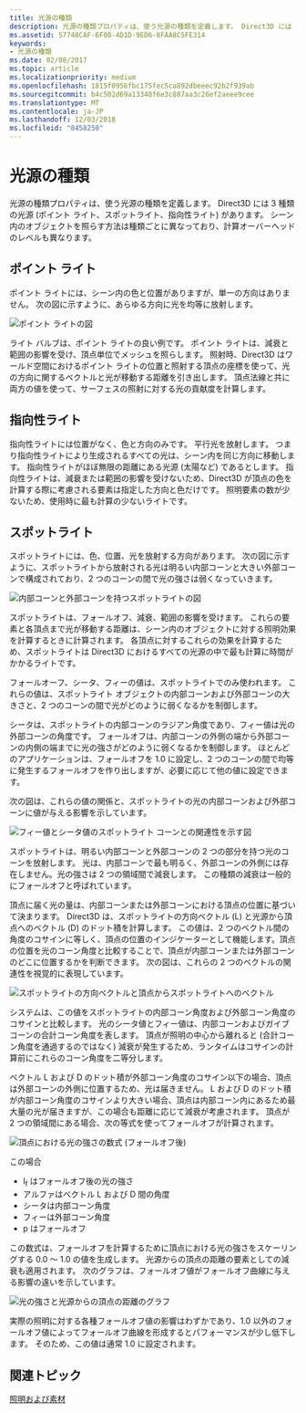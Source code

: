 ```yaml
---
title: 光源の種類
description: 光源の種類プロパティは、使う光源の種類を定義します。 Direct3D には 3 種類の光源 (ポイント ライト、スポットライト、指向性ライト) があります。
ms.assetid: 57748CAF-6F08-4D1D-9ED6-8FAA8C5FE314
keywords:
- 光源の種類
ms.date: 02/08/2017
ms.topic: article
ms.localizationpriority: medium
ms.openlocfilehash: 1815f0956fbc175fec5ca892dbeeec92b2f939ab
ms.sourcegitcommit: b4c502d69a13340f6e3c887aa3c26ef2aeee9cee
ms.translationtype: MT
ms.contentlocale: ja-JP
ms.lasthandoff: 12/03/2018
ms.locfileid: "8458250"
---
```

# <a name="light-types"></a>光源の種類


光源の種類プロパティは、使う光源の種類を定義します。 Direct3D には 3 種類の光源 (ポイント ライト、スポットライト、指向性ライト) があります。 シーン内のオブジェクトを照らす方法は種類ごとに異なっており、計算オーバーヘッドのレベルも異なります。

## <a name="span-idpointlightspanspan-idpointlightspanspan-idpointlightspanpoint-light"></a><span id="Point_Light"></span><span id="point_light"></span><span id="POINT_LIGHT"></span>ポイント ライト


ポイント ライトには、シーン内の色と位置がありますが、単一の方向はありません。 次の図に示すように、あらゆる方向に光を均等に放射します。

![ポイント ライトの図](images/ptlight.png)

ライト バルブは、ポイント ライトの良い例です。 ポイント ライトは、減衰と範囲の影響を受け、頂点単位でメッシュを照らします。 照射時、Direct3D はワールド空間におけるポイント ライトの位置と照射する頂点の座標を使って、光の方向に関するベクトルと光が移動する距離を引き出します。 頂点法線と共に両方の値を使って、サーフェスの照射に対する光の貢献度を計算します。

## <a name="span-iddirectionallightspanspan-iddirectionallightspanspan-iddirectionallightspandirectional-light"></a><span id="Directional_Light"></span><span id="directional_light"></span><span id="DIRECTIONAL_LIGHT"></span>指向性ライト


指向性ライトには位置がなく、色と方向のみです。 平行光を放射します。 つまり指向性ライトにより生成されるすべての光は、シーン内を同じ方向に移動します。 指向性ライトがほぼ無限の距離にある光源 (太陽など) であるとします。 指向性ライトは、減衰または範囲の影響を受けないため、Direct3D が頂点の色を計算する際に考慮される要素は指定した方向と色だけです。 照明要素の数が少ないため、使用時に最も計算の少ないライトです。

## <a name="span-idspotlightspanspan-idspotlightspanspan-idspotlightspanspotlight"></a><span id="SpotLight"></span><span id="spotlight"></span><span id="SPOTLIGHT"></span>スポットライト


スポットライトには、色、位置、光を放射する方向があります。 次の図に示すように、スポットライトから放射される光は明るい内部コーンと大きい外部コーンで構成されており、2 つのコーンの間で光の強さは弱くなっていきます。

![内部コーンと外部コーンを持つスポットライトの図](images/spotlt.png)

スポットライトは、フォールオフ、減衰、範囲の影響を受けます。 これらの要素と各頂点まで光が移動する距離は、シーン内のオブジェクトに対する照明効果を計算するときに計算されます。 各頂点に対するこれらの効果を計算するため、スポットライトは Direct3D におけるすべての光源の中で最も計算に時間がかかるライトです。

フォールオーフ、シータ、フィーの値は、スポットライトでのみ使われます。 これらの値は、スポットライト オブジェクトの内部コーンおよび外部コーンの大きさと、2 つのコーンの間で光がどのように弱くなるかを制御します。

シータは、スポットライトの内部コーンのラジアン角度であり、フィー値は光の外部コーンの角度です。 フォールオフは、内部コーンの外側の端から外部コーンの内側の端までに光の強さがどのように弱くなるかを制御します。 ほとんどのアプリケーションは、フォールオフを 1.0 に設定し、2 つのコーンの間で均等に発生するフォールオフを作り出しますが、必要に応じて他の値に設定できます。

次の図は、これらの値の関係と、スポットライトの光の内部コーンおよび外部コーンに値が与える影響を示しています。

![フィー値とシータ値のスポットライト コーンとの関連性を示す図](images/spotlt2.png)

スポットライトは、明るい内部コーンと外部コーンの 2 つの部分を持つ光のコーンを放射します。 光は、内部コーンで最も明るく、外部コーンの外側には存在しません。光の強さは 2 つの領域間で減衰します。 この種類の減衰は一般的にフォールオフと呼ばれています。

頂点に届く光の量は、内部コーンまたは外部コーンにおける頂点の位置に基づいて決まります。 Direct3D は、スポットライトの方向ベクトル (L) と光源から頂点へのベクトル (D) のドット積を計算します。 この値は、2 つのベクトル間の角度のコサインに等しく、頂点の位置のインジケーターとして機能します。頂点の位置を光のコーン角度と比較することで、頂点が内部コーンまたは外部コーンのどこに位置するかを判断できます。 次の図は、これらの 2 つのベクトルの関連性を視覚的に表現しています。

![スポットライトの方向ベクトルと頂点からスポットライトへのベクトル](images/spotalg1.png)

システムは、この値をスポットライトの内部コーン角度および外部コーン角度のコサインと比較します。 光のシータ値とフィー値は、内部コーンおよびガイブコーンの合計コーン角度を表します。 頂点が照明の中心から離れると (合計コーン角度を通過するのではなく) 減衰が発生するため、ランタイムはコサインの計算前にこれらのコーン角度を二等分します。

ベクトル L および D のドット積が外部コーン角度のコサイン以下の場合、頂点は外部コーンの外側に位置するため、光は届きません。 L および D のドット積が内部コーン角度のコサインより大きい場合、頂点は内部コーン内にあるため最大量の光が届きますが、この場合も距離に応じて減衰が考慮されます。 頂点が 2 つの領域間にある場合、次の等式を使ってフォールオフが計算されます。

![頂点における光の強さの数式 (フォールオフ後)](images/falloff.png)

この場合

-   I<sub>f</sub> はフォールオフ後の光の強さ
-   アルファはベクトル L および D 間の角度
-   シータは内部コーン角度
-   フィーは外部コーン角度
-   p はフォールオフ

この数式は、フォールオフを計算するために頂点における光の強さをスケーリングする 0.0 ～ 1.0 の値を生成します。 光源からの頂点の距離の要素としての減衰も適用されます。 次のグラフは、フォールオフ値がフォールオフ曲線に与える影響の違いを示しています。

![光の強さと光源からの頂点の距離のグラフ](images/fallgraf.png)

実際の照明に対する各種フォールオフ値の影響はわずかであり、1.0 以外のフォールオフ値によってフォールオフ曲線を形成するとパフォーマンスが少し低下します。 そのため、この値は通常 1.0 に設定されます。

## <a name="span-idrelated-topicsspanrelated-topics"></a><span id="related-topics"></span>関連トピック


[照明および素材](lights-and-materials.md)

 

 




